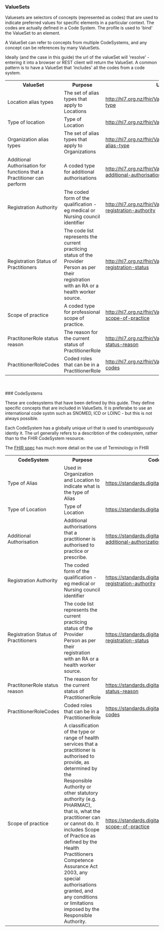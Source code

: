 ### ValueSets

<div>
Valuesets are selectors of concepts (represented as codes) that are used to indicate preferred values for specific elements in a particular context. The codes are actually defined in a Code System. The profile is used to 'bind' the ValueSet to an element.

A ValueSet can refer to concepts from multiple CodeSystems, and any concept can be references by many ValueSets. 

Ideally (and the case in this guide) the url of the valueSet will 'resolve' - entering it into a browser or REST client will return the ValueSet. 
A common pattern is to have a ValueSet that 'includes' all the codes from a code system.
</div>

<table class='table table-bordered table-condensed'>
<tr><th>ValueSet</th><th>Purpose</th><th>Url</th><th>CodeSystem Urls</th></tr>
<tr><td width='20%'>Location alias types</td><td>The set of alias types that apply to Locations</td><td><a href='ValueSet-location-alias-type.html'>http://hl7.org.nz/fhir/ValueSet/location-alias-type</a></td><td><div><a href='CodeSystem-alias-type.html'>https://standards.digital.health.nz/cs/alias-type</a></div></td></tr>
<tr><td width='20%'>Type of location</td><td>Type of Location</td><td><a href='ValueSet-location-type.html'>http://hl7.org.nz/fhir/ValueSet/location-type</a></td><td><div><a href='CodeSystem-location-type.html'>https://standards.digital.health.nz/cs/location-type</a></div></td></tr>
<tr><td width='20%'>Organization alias types</td><td>The set of alias types that apply to Organizations</td><td><a href='ValueSet-organization-alias-type.html'>http://hl7.org.nz/fhir/ValueSet/organization-alias-type</a></td><td><div><a href='CodeSystem-alias-type.html'>https://standards.digital.health.nz/cs/alias-type</a></div></td></tr>
<tr><td width='20%'>Additional Authorisation for functions that a Practitioner can perform</td><td>A coded type for additional authorisations</td><td><a href='ValueSet-practitioner-additional-authorization.html'>http://hl7.org.nz/fhir/ValueSet/practitioner-additional-authorisation</a></td><td><div><a href='CodeSystem-practitioner-additional-authorization.html'>https://standards.digital.health.nz/cs/practitioner-additional-authorization</a></div></td></tr>
<tr><td width='20%'>Registration Authority</td><td>The coded form of the qualification - eg medical or Nursing council identifier</td><td><a href='ValueSet-practitioner-registration-authority.html'>http://hl7.org.nz/fhir/ValueSet/practitioner-registration-authority</a></td><td><div><a href='CodeSystem-practitioner-registration-authority.html'>https://standards.digital.health.nz/cs/practitioner-registration-authority</a></div></td></tr>
<tr><td width='20%'>Registration Status of Practitioners</td><td>The code list represents the current practicing status of the Provider Person as per their registration with an RA or a health worker source.</td><td><a href='ValueSet-practitioner-registration-status.html'>http://hl7.org.nz/fhir/ValueSet/practitioner-registration-status</a></td><td><div><a href='CodeSystem-practitioner-registration-status.html'>https://standards.digital.health.nz/cs/practitioner-registration-status</a></div></td></tr>
<tr><td width='20%'>Scope of practice</td><td>A coded type for professional scope of practice.</td><td><a href='ValueSet-practitioner-scope-of-practice.html'>http://hl7.org.nz/fhir/ValueSet/practitioner-scope-of-practice</a></td><td><div><a href='CodeSystem-scopeOfPractice.html'>https://standards.digital.health.nz/cs/practitioner-scope-of-practice</a></div></td></tr>
<tr><td width='20%'>PractitonerRole status reason</td><td>The reason for the current status of PractitionerRole</td><td><a href='ValueSet-practitionerRole-status-reason.html'>http://hl7.org.nz/fhir/ValueSet/practitionerrole-status-reason</a></td><td><div><a href='CodeSystem-practitionerRole-status-reason.html'>https://standards.digital.health.nz/cs/practitionerrole-status-reason</a></div></td></tr>
<tr><td width='20%'>PractitionerRoleCodes</td><td>Coded roles that can be in a PractitionerRole</td><td><a href='ValueSet-practitionerrole-codes.html'>http://hl7.org.nz/fhir/ValueSet/practitionerrole-codes</a></td><td><div><a href='CodeSystem-practitionerrole-codes.html'>https://standards.digital.health.nz/cs/practitionerrole-codes</a></div></td></tr>
</table>
<br/></br/>
### CodeSystems

These are codesystems that have been defined by this guide. They define specific concepts that are included in ValueSets. It is preferabe to use an international code systm such as SNOMED, ICD or LOINC - but this is not always possible.

Each CodeSystem has a globally unique url that is used to unambiguously identiy it. The url generally refers to a describtion of the codesystem, rather than to the FHIR CodeSystem resource.

The [FHIR spec](http://hl7.org/fhir/terminology-module.html) has much more detail on the use of Terminology in FHIR

<table class='table table-bordered table-condensed'>
<tr><th>CodeSystem</th><th>Purpose</th><th>CodeSystem Url</th></tr>
<tr><td width='20%'>Type of Alias</td><td>Used in Organization and Location to indicate what is the type of Alias</td><td><a href='CodeSystem-alias-type.html'>https://standards.digital.health.nz/cs/alias-type</a></td></tr>
<tr><td width='20%'>Type of Location</td><td>Type of Location</td><td><a href='CodeSystem-location-type.html'>https://standards.digital.health.nz/cs/location-type</a></td></tr>
<tr><td width='20%'>Additional Authorisation</td><td>Additional authorisations that a practitioner is authorised to practice or prescribe.</td><td><a href='CodeSystem-practitioner-additional-authorization.html'>https://standards.digital.health.nz/cs/practitioner-additional-authorization</a></td></tr>
<tr><td width='20%'>Registration Authority</td><td>The coded form of the qualification - eg medical or Nursing council identifier</td><td><a href='CodeSystem-practitioner-registration-authority.html'>https://standards.digital.health.nz/cs/practitioner-registration-authority</a></td></tr>
<tr><td width='20%'>Registration Status of Practitioners</td><td>The code list represents the current practicing status of the Provider Person as per their registration with an RA or a health worker source.</td><td><a href='CodeSystem-practitioner-registration-status.html'>https://standards.digital.health.nz/cs/practitioner-registration-status</a></td></tr>
<tr><td width='20%'>PractitonerRole status reason</td><td>The reason for the current status of PractitionerRole</td><td><a href='CodeSystem-practitionerRole-status-reason.html'>https://standards.digital.health.nz/cs/practitionerrole-status-reason</a></td></tr>
<tr><td width='20%'>PractitionerRoleCodes</td><td>Coded roles that can be in a PractitionerRole</td><td><a href='CodeSystem-practitionerrole-codes.html'>https://standards.digital.health.nz/cs/practitionerrole-codes</a></td></tr>
<tr><td width='20%'>Scope of practice</td><td>A classification of the type or range of health services that a practitioner is authorised to provide, as determined by the Responsible Authority or other statutory authority (e.g. PHARMAC), that is, what the practitioner can or cannot do. It includes Scope of Practice as defined by the Health Practitioners Competence Assurance Act 2003, any special authorisations granted, and any conditions or limitations imposed by the Responsible Authority.</td><td><a href='CodeSystem-scopeOfPractice.html'>https://standards.digital.health.nz/cs/practitioner-scope-of-practice</a></td></tr>